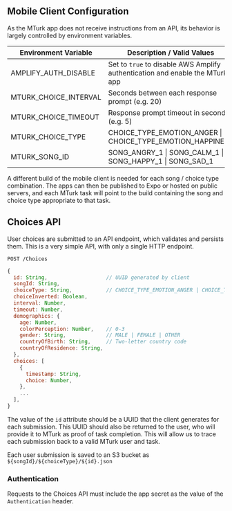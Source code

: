 ## Mobile Client Configuration
As the MTurk app does not receive instructions from an API, its behavior is largely controlled by environment variables.

| Environment Variable  | Description / Valid Values                                                   |
| --------------------- | ---------------------------------------------------------------------------- |
| AMPLIFY_AUTH_DISABLE  | Set to `true` to disable AWS Amplify authentication and enable the MTurk app |
| MTURK_CHOICE_INTERVAL | Seconds between each response prompt (e.g. 20)                               |
| MTURK_CHOICE_TIMEOUT  | Response prompt timeout in seconds (e.g. 5)                                  |
| MTURK_CHOICE_TYPE     | CHOICE_TYPE_EMOTION_ANGER \| CHOICE_TYPE_EMOTION_HAPPINESS                   |
| MTURK_SONG_ID         | SONG_ANGRY_1 \| SONG_CALM_1 \| SONG_HAPPY_1 \| SONG_SAD_1                    |

A different build of the mobile client is needed for each song / choice type combination. The apps can then be published to Expo or hosted on public servers, and each MTurk task will point to the build containing the song and choice type appropriate to that task.

## Choices API
User choices are submitted to an API endpoint, which validates and persists them. This is a very simple API, with only a single HTTP endpoint.

`POST /Choices`
```js
{
  id: String,                   // UUID generated by client
  songId: String,
  choiceType: String,           // CHOICE_TYPE_EMOTION_ANGER | CHOICE_TYPE_EMOTION_HAPPINESS
  choiceInverted: Boolean,
  interval: Number,
  timeout: Number,
  demographics: {
    age: Number,
    colorPerception: Number,    // 0-3
    gender: String,             // MALE | FEMALE | OTHER
    countryOfBirth: String,     // Two-letter country code
    countryOfResidence: String,
  },
  choices: [
    {
      timestamp: String,
      choice: Number,
    },
    ...
  ],
}
```

The value of the `id` attribute should be a UUID that the client generates for each submission. This UUID should also be returned to the user, who will provide it to MTurk as proof of task completion. This will allow us to trace each submission back to a valid MTurk user and task.

Each user submission is saved to an S3 bucket as `${songId}/${choiceType}/${id}.json`

### Authentication
Requests to the Choices API must include the app secret as the value of the `Authentication` header.
